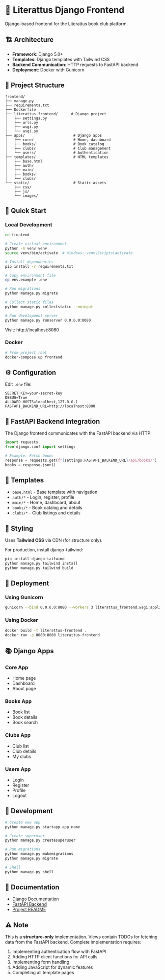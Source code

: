 # 🐍 Literattus Django Frontend

Django-based frontend for the Literattus book club platform.

## 🏗️ Architecture

- **Framework**: Django 5.0+
- **Templates**: Django templates with Tailwind CSS
- **Backend Communication**: HTTP requests to FastAPI backend
- **Deployment**: Docker with Gunicorn

## 📁 Project Structure

```
frontend/
├── manage.py
├── requirements.txt
├── Dockerfile
├── literattus_frontend/      # Django project
│   ├── settings.py
│   ├── urls.py
│   ├── wsgi.py
│   └── asgi.py
├── apps/                      # Django apps
│   ├── core/                  # Home, dashboard
│   ├── books/                 # Book catalog
│   ├── clubs/                 # Club management
│   └── users/                 # Authentication
├── templates/                 # HTML templates
│   ├── base.html
│   ├── auth/
│   ├── main/
│   ├── books/
│   └── clubs/
└── static/                    # Static assets
    ├── css/
    ├── js/
    └── images/
```

## 🚀 Quick Start

### Local Development

```bash
cd frontend

# Create virtual environment
python -m venv venv
source venv/bin/activate  # Windows: venv\Scripts\activate

# Install dependencies
pip install -r requirements.txt

# Copy environment file
cp env.example .env

# Run migrations
python manage.py migrate

# Collect static files
python manage.py collectstatic --noinput

# Run development server
python manage.py runserver 0.0.0.0:8080
```

Visit: http://localhost:8080

### Docker

```bash
# From project root
docker-compose up frontend
```

## ⚙️ Configuration

Edit `.env` file:

```env
SECRET_KEY=your-secret-key
DEBUG=True
ALLOWED_HOSTS=localhost,127.0.0.1
FASTAPI_BACKEND_URL=http://localhost:8000
```

## 🔗 FastAPI Backend Integration

The Django frontend communicates with the FastAPI backend via HTTP:

```python
import requests
from django.conf import settings

# Example: Fetch books
response = requests.get(f"{settings.FASTAPI_BACKEND_URL}/api/books/")
books = response.json()
```

## 📄 Templates

- `base.html` - Base template with navigation
- `auth/*` - Login, register, profile
- `main/*` - Home, dashboard, about
- `books/*` - Book catalog and details
- `clubs/*` - Club listings and details

## 🎨 Styling

Uses **Tailwind CSS** via CDN (for structure only).

For production, install django-tailwind:
```bash
pip install django-tailwind
python manage.py tailwind install
python manage.py tailwind build
```

## 🚢 Deployment

### Using Gunicorn

```bash
gunicorn --bind 0.0.0.0:8080 --workers 3 literattus_frontend.wsgi:application
```

### Using Docker

```bash
docker build -t literattus-frontend .
docker run -p 8080:8080 literattus-frontend
```

## 📚 Django Apps

### Core App
- Home page
- Dashboard
- About page

### Books App
- Book list
- Book details
- Book search

### Clubs App
- Club list
- Club details
- My clubs

### Users App
- Login
- Register
- Profile
- Logout

## 🔧 Development

```bash
# Create new app
python manage.py startapp app_name

# Create superuser
python manage.py createsuperuser

# Run migrations
python manage.py makemigrations
python manage.py migrate

# Shell
python manage.py shell
```

## 📖 Documentation

- [Django Documentation](https://docs.djangoproject.com/)
- [FastAPI Backend](../backend/README.md)
- [Project README](../README.md)

## ⚠️ Note

This is a **structure-only** implementation. Views contain TODOs for fetching data from the FastAPI backend. Complete implementation requires:

1. Implementing authentication flow with FastAPI
2. Adding HTTP client functions for API calls
3. Implementing form handling
4. Adding JavaScript for dynamic features
5. Completing all template pages


